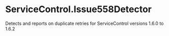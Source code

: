 # ServiceControl.Issue558Detector
Detects and reports on duplicate retries for ServiceControl versions 1.6.0 to 1.6.2
